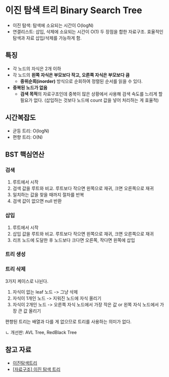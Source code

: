 # 이진 탐색 트리 Binary Search Tree

- 이진 탐색: 탐색에 소요되는 시간이 O(logN)
- 연결리스트: 삽입, 삭제에 소요되는 시간이 O(1)
  두 장점을 합한 자료구조. 효율적인 탐색과 자료 삽입/삭제를 가능하게 함.

## 특징

- 각 노드의 자식은 2개 이하
- 각 노드의 **왼쪽 자식은 부모보다 작고, 오른쪽 자식은 부모보다 큼**
  - **중위순회(inorder)** 방식으로 순회하여 정렬된 순서를 읽을 수 있다.
- **중복된 노드가 없음**
  - **검색 목적**의 자료구조인데 중복이 많은 상황에서 사용해 검색 속도를 느리게 할 필요가 없다. (삽입하는 것보다 노드에 count 값을 넣어 처리하는 게 효율적)

## 시간복잡도

- 균등 트리: O(logN)
- 편향 트리: O(N)

## BST 핵심연산

### 검색

1. 루트에서 시작
2. 검색 값을 루트와 비교. 루트보다 작으면 왼쪽으로 재귀, 크면 오른쪽으로 재귀
3. 일치하는 값을 찾을 때까지 절차를 반복
4. 검색 값이 없으면 null 반환

### 삽입

1. 루트에서 시작
2. 삽입 값을 루트와 비교. 루트보다 작으면 왼쪽으로 재귀, 크면 오른쪽으로 재귀
3. 리프 노드에 도달한 후 노드보다 크다면 오른쪽, 작다면 왼쪽에 삽입

### 트리 생성

### 트리 삭제

3가지 케이스로 나뉜다.

1. 자식이 없는 leaf 노드 -> 그냥 삭제
2. 자식이 1개인 노드 -> 지워진 노드에 자식 올리기
3. 자식이 2개인 노드 -> 오른쪽 자식 노드에서 가장 작은 값 or 왼쪽 자식 노드에서 가장 큰 값 올리기

편향된 트리는 배열과 다를 게 없으므로 트리를 사용하는 의미가 없다.

ㄴ 개선판: AVL Tree, RedBlack Tree

## 참고 자료

- [이진탐색트리](https://gyoogle.dev/blog/computer-science/data-structure/Binary%20Search%20Tree.html)
- [[자료구조] 이진 탐색 트리](<https://yoongrammer.tistory.com/71#%EA%B2%80%EC%83%89_(Search)>)
